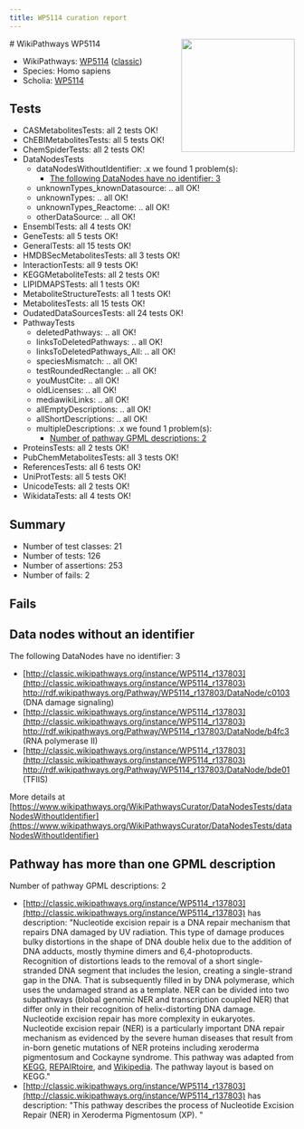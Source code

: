 ```yaml
---
title: WP5114 curation report
---
```


<img style="float: right; width: 200px" src="https://upload.wikimedia.org/wikipedia/commons/thumb/8/83/Wplogo_with_text_500.png/640px-Wplogo_with_text_500.png" />
# WikiPathways WP5114

* WikiPathways: [WP5114](https://wikipathways.org/pathways/WP5114) ([classic](https://classic.wikipathways.org/instance/WP5114))
* Species: Homo sapiens
* Scholia: [WP5114](https://scholia.toolforge.org/wikipathways/WP5114)
## Tests
* CASMetabolitesTests: all 2 tests OK!
* ChEBIMetabolitesTests: all 5 tests OK!
* ChemSpiderTests: all 2 tests OK!
* DataNodesTests
    * dataNodesWithoutIdentifier: .x we found 1 problem(s):
        * [The following DataNodes have no identifier: 3](#d2d32fa2)
    * unknownTypes_knownDatasource: .. all OK!
    * unknownTypes: .. all OK!
    * unknownTypes_Reactome: .. all OK!
    * otherDataSource: .. all OK!
* EnsemblTests: all 4 tests OK!
* GeneTests: all 5 tests OK!
* GeneralTests: all 15 tests OK!
* HMDBSecMetabolitesTests: all 3 tests OK!
* InteractionTests: all 9 tests OK!
* KEGGMetaboliteTests: all 2 tests OK!
* LIPIDMAPSTests: all 1 tests OK!
* MetaboliteStructureTests: all 1 tests OK!
* MetabolitesTests: all 15 tests OK!
* OudatedDataSourcesTests: all 24 tests OK!
* PathwayTests
    * deletedPathways: .. all OK!
    * linksToDeletedPathways: .. all OK!
    * linksToDeletedPathways_All: .. all OK!
    * speciesMismatch: .. all OK!
    * testRoundedRectangle: .. all OK!
    * youMustCite: .. all OK!
    * oldLicenses: .. all OK!
    * mediawikiLinks: .. all OK!
    * allEmptyDescriptions: .. all OK!
    * allShortDescriptions: .. all OK!
    * multipleDescriptions: .x we found 1 problem(s):
        * [Number of pathway GPML descriptions: 2](#bfb47723)
* ProteinsTests: all 2 tests OK!
* PubChemMetabolitesTests: all 3 tests OK!
* ReferencesTests: all 6 tests OK!
* UniProtTests: all 5 tests OK!
* UnicodeTests: all 2 tests OK!
* WikidataTests: all 4 tests OK!


## Summary

* Number of test classes: 21
* Number of tests: 126
* Number of assertions: 253
* Number of fails: 2

## Fails

<a name="d2d32fa2" />

## Data nodes without an identifier

The following DataNodes have no identifier: 3

* [http://classic.wikipathways.org/instance/WP5114_r137803](http://classic.wikipathways.org/instance/WP5114_r137803) http://rdf.wikipathways.org/Pathway/WP5114_r137803/DataNode/c0103 (DNA damage signaling)
* [http://classic.wikipathways.org/instance/WP5114_r137803](http://classic.wikipathways.org/instance/WP5114_r137803) http://rdf.wikipathways.org/Pathway/WP5114_r137803/DataNode/b4fc3 (RNA polymerase II)
* [http://classic.wikipathways.org/instance/WP5114_r137803](http://classic.wikipathways.org/instance/WP5114_r137803) http://rdf.wikipathways.org/Pathway/WP5114_r137803/DataNode/bde01 (TFIIS)


More details at [https://www.wikipathways.org/WikiPathwaysCurator/DataNodesTests/dataNodesWithoutIdentifier](https://www.wikipathways.org/WikiPathwaysCurator/DataNodesTests/dataNodesWithoutIdentifier)

<a name="bfb47723" />

## Pathway has more than one GPML description

Number of pathway GPML descriptions: 2

* [http://classic.wikipathways.org/instance/WP5114_r137803](http://classic.wikipathways.org/instance/WP5114_r137803) has description: "Nucleotide excision repair is a DNA repair mechanism that repairs DNA damaged by UV radiation. This type of damage produces bulky distortions in the shape of DNA double helix due to the addition of DNA adducts, mostly thymine dimers and 6,4-photoproducts.  Recognition of distortions leads to the removal of a short single-stranded DNA segment that includes the lesion, creating a single-strand gap in the DNA.  That is subsequently filled in by DNA polymerase, which uses the undamaged strand as a template. NER can be divided into two subpathways (blobal genomic NER and transcription coupled NER) that differ only in their recognition of helix-distorting DNA damage. Nucleotide excision repair has more complexity in eukaryotes.   Nucleotide excision repair (NER) is a particularly important DNA repair mechanism as evidenced by the severe human diseases that result from in-born genetic mutations of NER proteins including xeroderma pigmentosum and Cockayne syndrome.  This pathway was adapted from [KEGG](https://www.genome.jp/dbget-bin/www_bget?pathway+hsa03420), [REPAIRtoire](http://repairtoire.genesilico.pl/Pathway/2/), and [Wikipedia](https://en.wikipedia.org/wiki/Nucleotide_excision_repair). The pathway layout is based on KEGG."
* [http://classic.wikipathways.org/instance/WP5114_r137803](http://classic.wikipathways.org/instance/WP5114_r137803) has description: "This pathway describes the process of Nucleotide Excision Repair (NER) in Xeroderma Pigmentosum (XP). "


